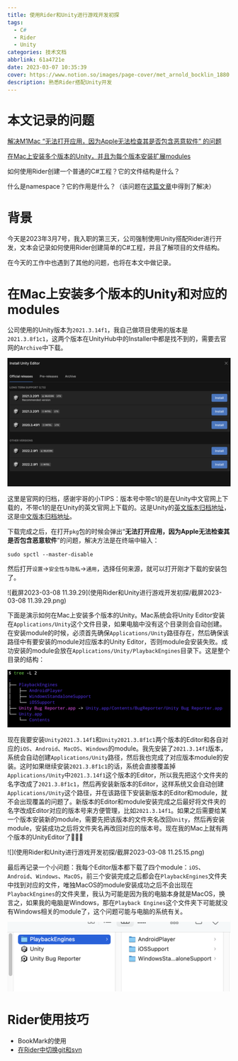 ```yaml
---
title: 使用Rider和Unity进行游戏开发初探
tags:
  - C#
  - Rider
  - Unity
categories: 技术文档
abbrlink: 61a4721e
date: 2023-03-07 10:35:39
cover: https://www.notion.so/images/page-cover/met_arnold_bocklin_1880.jpg
description: 熟悉Rider搭配Unity开发
---
```


# 本文记录的问题

[解决M1Mac “无法打开应用，因为Apple无法检查其是否包含恶意软件” 的问题](#1)

[在Mac上安装多个版本的Unity，并且为每个版本安装扩展modules](#2)

如何使用Rider创建一个普通的C#工程？它的文件结构是什么？

什么是namespace？它的作用是什么？（该问题在[这篇文章](http://soincredible777.com.cn/posts/73546a6d/)中得到了解决）

# 背景

今天是2023年3月7号，我入职的第三天，公司强制使用Unity搭配Rider进行开发，文本会记录如何使用Rider创建简单的C#工程，并且了解项目的文件结构。

在今天的工作中也遇到了其他的问题，也将在本文中做记录。

# <span id = "2">在Mac上安装多个版本的Unity和对应的modules</span>

公司使用的Unity版本为`2021.3.14f1`，我自己做项目使用的版本是`2021.3.8f1c1`，这两个版本在UnityHub中的Installer中都是找不到的，需要去官网的`Archive`中下载。

![image-20230307212335202](使用Rider和Unity进行游戏开发初探/image-20230307212335202.png)

这里是官网的归档，感谢宇哥的小TIPS：版本号中带c1的是在Unity中文官网上下载的，不带c1的是在Unity的英文官网上下载的。这是Unity的[英文版本归档地址](https://unity.com/releases/editor/archive)，这是[中文版本归档地址](https://unity.cn/releases/full/2021)。

<span id = "1">下载完成之后，在打开`pkg`包的时候会弹出“**无法打开应用，因为Apple无法检查其是否包含恶意软件**”的问题，解决方法是在终端中输入：</span>

```shell
sudo spctl --master-disable
```

然后打开`设置`->`安全性与隐私`->`通用`，选择任何来源，就可以打开刚才下载的安装包了。

![截屏2023-03-08 11.39.29](使用Rider和Unity进行游戏开发初探/截屏2023-03-08 11.39.29.png)

下面是演示如何在Mac上安装多个版本的Unity。Mac系统会将Unity Editor安装在`Applications/Unity`这个文件目录，如果电脑中没有这个目录则会自动创建。在安装module的时候，必须首先确保`Applications/Unity`路径存在，然后确保该路径中有要安装的module对应版本的Unity Editor，否则module会安装失败。成功安装的module会放在`Applications/Unity/PlaybackEngines`目录下。这是整个目录的结构：

![image-20230308110717748](使用Rider和Unity进行游戏开发初探/image-20230308110717748.png)

现在我要安装`Unity2021.3.14f1`和`Unity2021.3.8f1c1`两个版本的Editor和各自对应的`iOS`、`Android`、`MacOS`、`Windows`的module。我先安装了`2021.3.14f1`版本，系统会自动创建`Applications/Unity`路径，然后我也完成了对应版本module的安装。这时如果继续安装`2021.3.8f1c1`的话，系统会直接覆盖掉`Applications/Unity`中`2021.3.14f1`这个版本的Editor，所以我先把这个文件夹的名字改成了`2021.3.8f1c1`，然后再安装新版本的Editor，这样系统又会自动创建`Applications/Unity`这个路径，并在该路径下安装新版本的Editor和module，就不会出现覆盖的问题了。新版本的Editor和module安装完成之后最好将文件夹的名字改成Editor对应的版本号来方便管理，比如`2021.3.14f1`。如果之后需要给某一个版本安装新的module，需要先把该版本的文件夹名改回`Unity`，然后再安装module，安装成功之后将文件夹名再改回对应的版本号。现在我的Mac上就有两个版本的UnityEditor了🤤🤤🤤

![](使用Rider和Unity进行游戏开发初探/截屏2023-03-08 11.25.15.png)

最后再记录一个小问题：我每个Editor版本都下载了四个module：`iOS`、`Android`、`Windows`、`MacOS`，前三个安装完成之后都会在`PlaybackEngines`文件夹中找到对应的文件，唯独MacOS的module安装成功之后不会出现在`PlaybackEngines`的文件夹里，我认为可能是因为我的电脑本身就是MacOS，换言之，如果我的电脑是Windows，那在`Playback Engines`这个文件夹下可能就没有Windows相关的module了，这个问题可能与电脑的系统有关。

![image-20230308112954910](使用Rider和Unity进行游戏开发初探/image-20230308112954910.png)

# Rider使用技巧

- BookMark的使用
- [在Rider中切换git和svn](https://blog.csdn.net/u013768914/article/details/144419127)